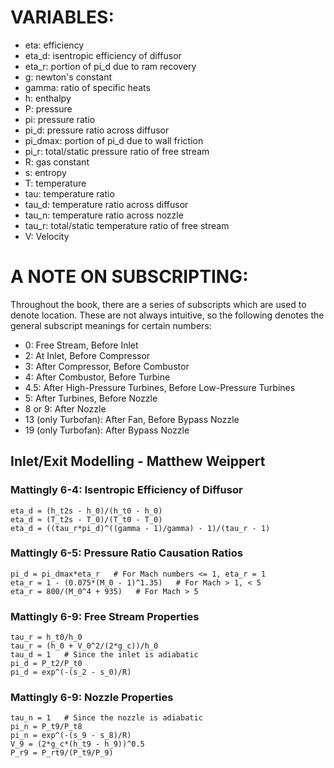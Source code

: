 # VARIABLES:
- eta: efficiency
- eta_d: isentropic efficiency of diffusor
- eta_r: portion of pi_d due to ram recovery
- g: newton's constant
- gamma: ratio of specific heats
- h: enthalpy
- P: pressure
- pi: pressure ratio
- pi_d: pressure ratio across diffusor
- pi_dmax: portion of pi_d due to wall friction
- pi_r: total/static pressure ratio of free stream
- R: gas constant
- s: entropy
- T: temperature
- tau: temperature ratio
- tau_d: temperature ratio across diffusor
- tau_n: temperature ratio across nozzle
- tau_r: total/static temperature ratio of free stream
- V: Velocity

# A NOTE ON SUBSCRIPTING:
Throughout the book, there are a series of subscripts which are used to denote location. These are not always intuitive,
so the following denotes the general subscript meanings for certain numbers:
- 0: Free Stream, Before Inlet
- 2: At Inlet, Before Compressor
- 3: After Compressor, Before Combustor
- 4: After Combustor, Before Turbine
- 4.5: After High-Pressure Turbines, Before Low-Pressure Turbines
- 5: After Turbines, Before Nozzle
- 8 or 9: After Nozzle
- 13 (only Turbofan): After Fan, Before Bypass Nozzle
- 19 (only Turbofan): After Bypass Nozzle

## Inlet/Exit Modelling - Matthew Weippert

  ### Mattingly 6-4: Isentropic Efficiency of Diffusor
    eta_d = (h_t2s - h_0)/(h_t0 - h_0)
    eta_d ≈ (T_t2s - T_0)/(T_t0 - T_0)
    eta_d = ((tau_r*pi_d)^((gamma - 1)/gamma) - 1)/(tau_r - 1)

  ### Mattingly 6-5: Pressure Ratio Causation Ratios
    pi_d = pi_dmax*eta_r   # For Mach numbers <= 1, eta_r = 1
    eta_r = 1 - (0.075*(M_0 - 1)^1.35)   # For Mach > 1, < 5
    eta_r = 800/(M_0^4 + 935)   # For Mach > 5

  ### Mattingly 6-9: Free Stream Properties
    tau_r = h_t0/h_0
    tau_r = (h_0 + V_0^2/(2*g_c))/h_0
    tau_d = 1   # Since the inlet is adiabatic
    pi_d = P_t2/P_t0
    pi_d = exp^(-(s_2 - s_0)/R)

  ### Mattingly 6-9: Nozzle Properties
    tau_n = 1   # Since the nozzle is adiabatic
    pi_n = P_t9/P_t8
    pi_n = exp^(-(s_9 - s_8)/R)
    V_9 = (2*g_c*(h_t9 - h_9))^0.5
    P_r9 = P_rt9/(P_t9/P_9)
